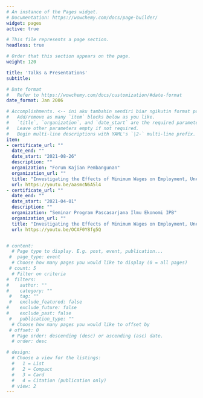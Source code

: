```yaml
---
# An instance of the Pages widget.
# Documentation: https://wowchemy.com/docs/page-builder/
widget: pages
active: true

# This file represents a page section.
headless: true

# Order that this section appears on the page.
weight: 120

title: 'Talks & Presentations'
subtitle:

# Date format
#   Refer to https://wowchemy.com/docs/customization/#date-format
date_format: Jan 2006

# Accomplishments. <-- ini aku tambahin sendiri biar ngikutin format page accomplishments
#   Add/remove as many `item` blocks below as you like.
#   `title`, `organization`, and `date_start` are the required parameters.
#   Leave other parameters empty if not required.
#   Begin multi-line descriptions with YAML's `|2-` multi-line prefix.
item:
- certificate_url: ""
  date_end: ""
  date_start: "2021-08-26"
  description: ""
  organization: "Forum Kajian Pembangunan"
  organization_url: ""
  title: "Investigating the Effects of Minimum Wages on Employment, Unemployment, and Labor Participation in Java Indonesia: A Dynamic Spatial Panel Approach"
  url: https://youtu.be/aasmcN6A5l4
- certificate_url: ""
  date_end: ""
  date_start: "2021-04-01"
  description: ""
  organization: "Seminar Program Pascasarjana Ilmu Ekonomi IPB" 
  organization_url: ""
  title: "Investigating the Effects of Minimum Wages on Employment, Unemployment, and Labor Participation in Java Indonesia: A Dynamic Spatial Panel Approach"
  url: https://youtu.be/OCAF0Y8fg5Q


# content:
  # Page type to display. E.g. post, event, publication...
 #  page_type: event
  # Choose how many pages you would like to display (0 = all pages)
 # count: 5
  # Filter on criteria
#  filters:
#    author: ""
#    category: ""
 #   tag: ""
 #   exclude_featured: false
#    exclude_future: false
#    exclude_past: false
 #   publication_type: ""
  # Choose how many pages you would like to offset by
 # offset: 0
  # Page order: descending (desc) or ascending (asc) date.
  # order: desc

# design:
  # Choose a view for the listings:
  #   1 = List
  #   2 = Compact
  #   3 = Card
  #   4 = Citation (publication only)
  # view: 2
---
```

